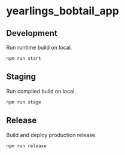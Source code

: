 # yearlings_bobtail_app

## Development

Run runtime build on local.

```
npm run start
```

## Staging

Run compiled build on local.

```
npm run stage
```

## Release

Build and deploy production release.

```
npm run release
```
